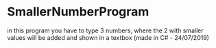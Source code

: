 # SmallerNumberProgram
in this program you have to type 3 numbers, where the 2 with smaller values will be added and shown in a textbox (made in C# - 24/07/2019)
